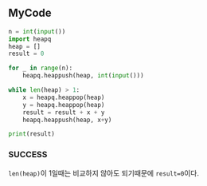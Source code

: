## MyCode
```python
n = int(input())
import heapq
heap = []
result = 0

for _ in range(n):
    heapq.heappush(heap, int(input()))

while len(heap) > 1:
    x = heapq.heappop(heap)
    y = heapq.heappop(heap)
    result = result + x + y
    heapq.heappush(heap, x+y)

print(result)
```

### SUCCESS
`len(heap)`이 1일때는 비교하지 않아도 되기때문에 `result=0`이다.
